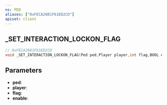 ```yaml
---
ns: PED
aliases: ["0xFECA2081F61ED2CD"]
apiset: client
---
```

## _SET_INTERACTION_LOCKON_FLAG

```c
// 0xFECA2081F61ED2CD
void _SET_INTERACTION_LOCKON_FLAG(Ped ped,Player player,int flag,BOOL enable);
```


## Parameters
* **ped**:
* **player**:
* **flag**:
* **enable**:



